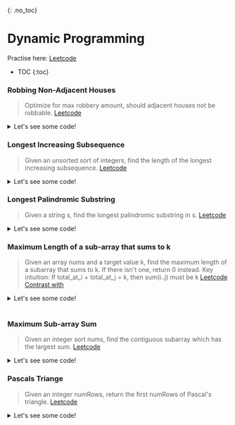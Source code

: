 {: .no_toc}
# Dynamic Programming
Practise here: [Leetcode](https://leetcode.com/list?selectedList=9di6va53)

- TOC
{:toc}

### Robbing Non-Adjacent Houses

> Optimize for max robbery amount, should adjacent houses not be robbable. 
> [Leetcode](https://leetcode.com/problems/house-robber/)

<details><summary markdown="span">Let's see some code!</summary>

```python
class Solution:
    def rob(self, nums: List[int]) -> int:
        h = collections.defaultdict(int)
        if len(nums) == 0:
            return 0
        elif len(nums) == 1:
            return nums[0]
        elif len(nums) == 2:
            return max(nums[0], nums[1])

        h[0] = nums[0]
        h[1] = max(nums[0], nums[1])
        for i in range(1, len(nums)):
            h[i] = max(nums[i] + h[i - 2], h[i - 1])

        return max(h.values())

class Solution:
    def rob(self, nums: List[int]) -> int:
        def solve(nums, i):
            if i < 0:
                return 0
            else:
                return max(nums[i] + solve(nums, i - 2), solve(nums, i - 1))

        return solve(nums, len(nums) - 1)

class Solution:
    def rob(self, nums: List[int]) -> int:
        def solve(nums, i):
            if i < 0:
                return 0
            elif i in memo:
                return memo[i]
            else:
                memo[i] = max( nums[i] + solve(nums, i-2), solve(nums, i-1) )
                return memo[i]

        memo = {}
        return solve(nums, len(nums)-1)
```

</details>

### Longest Increasing Subsequence

> Given an unsorted sort of integers, find the length of the longest increasing subsequence.
> [Leetcode](https://leetcode.com/problems/longest-increasing-subsequence/)
<details><summary markdown="span">Let's see some code!</summary>

```python
class Solution(object):
    def lengthOfLIS(self, nums):
        if not nums:
            return 0

        h = collections.defaultdict(lambda: 1)

        h[0] = 1
        for i in range(1, len(nums)):
            for j in range(0, i):
                if nums[i] > nums[j]:
                    h[i] = max(h[i], h[j] + 1)

        return max(h.values())
```

</details>

### Longest Palindromic Substring

> Given a string s, find the longest palindromic substring in s.
> [Leetcode](https://leetcode.com/problems/longest-palindromic-substring/)
<details><summary markdown="span">Let's see some code!</summary>

```python
class Solution:
    def longestPalindrome(self, s: str) -> str:
        def palindromeAt(w,l,r):
            while l>=0 and r < len(w) and w[l]==w[r]:
                l -=1
                r +=1
            return w[l+1:r]

        res = ""
        for i in range(0, len(s)):
            odd  = palindromeAt(s,i,i)
            even = palindromeAt(s,i,i+1)
            res = max([res,odd,even], key=len)
        return res
```

</details>

### Maximum Length of a sub-array that sums to k
> Given an array nums and a target value k, find the maximum length of a subarray that sums to k.
If there isn't one, return 0 instead.
> Key intuition: If total_at_i + total_at_j = k, then sum(i..j) must be k
> [Leetcode](https://leetcode.com/problems/maximum-size-subarray-sum-equals-k/)
> [Contrast with](https://leetcode.com/problems/path-sum-iii/)
> 
<details><summary markdown="span">Let's see some code!</summary>

```python
class Solution:
    def maxSubArrayLen(self, nums: List[int], k: int) -> int:
        h = collections.defaultdict(int)
        total_at_i = 0
        maxLen = 0
        for i in range(0, len(nums)):
            total_at_i += nums[i]
            if total_at_i not in h:
                h[total_at_i] = i

            total_at_j = total_at_i - k
            if total_at_i == k:
                maxLen = max(maxLen, i - 0 + 1)
            elif total_at_j in h:
                maxLen = max(maxLen, i - h[total_at_j])

        return maxLen
```
</details>
<br/>

### Maximum Sub-array Sum

> Given an integer sort nums, find the contiguous subarray which has the largest sum. 
> [Leetcode](https://leetcode.com/problems/maximum-subarray/)
<details><summary markdown="span">Let's see some code!</summary>

```python
class Solution:
    def maxSubArray(self, arr: List[int]) -> int:
        h = collections.defaultdict(int)
        for i in range(0, len(arr)):
            if i==0:
                h[i] = arr[i]
            else:
                h[i] = max(arr[i], h[i-1]+arr[i])

        return max(h.values())

    #Explanation
    def maxSubArray(self, n)-> int:
        max_so_far = n[0]
        elements_so_far = [max_so_far]
        for x in n[1:]:
            if x > sum(elements_so_far + [x]):
                elements_so_far = [x]
            else:
                elements_so_far.append(x)
            max_so_far = max(max_so_far, sum(elements_so_far))

        return max_so_far
```

</details>

### Pascals Triange

> Given an integer numRows, return the first numRows of Pascal's triangle.
> [Leetcode](https://leetcode.com/problems/pascals-triangle/)

<details><summary markdown="span">Let's see some code!</summary>

```python
class Solution:
    def generate(self, numRows: int) -> List[List[int]]:
        dp = [[1]]
        for i in range(1, numRows):
            tmp = [1] * (i + 1)
            for j in range(1, i):  # First and last should not be overwritten in range 0..i+1 (== 1 to i)
                tmp[j] = dp[i - 1][j - 1] + dp[i - 1][j]
            dp = dp + [tmp]
        return dp

```

</details>
